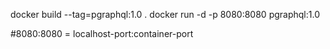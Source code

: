docker build --tag=pgraphql:1.0 .
docker run -d -p 8080:8080 pgraphql:1.0

#8080:8080 = localhost-port:container-port